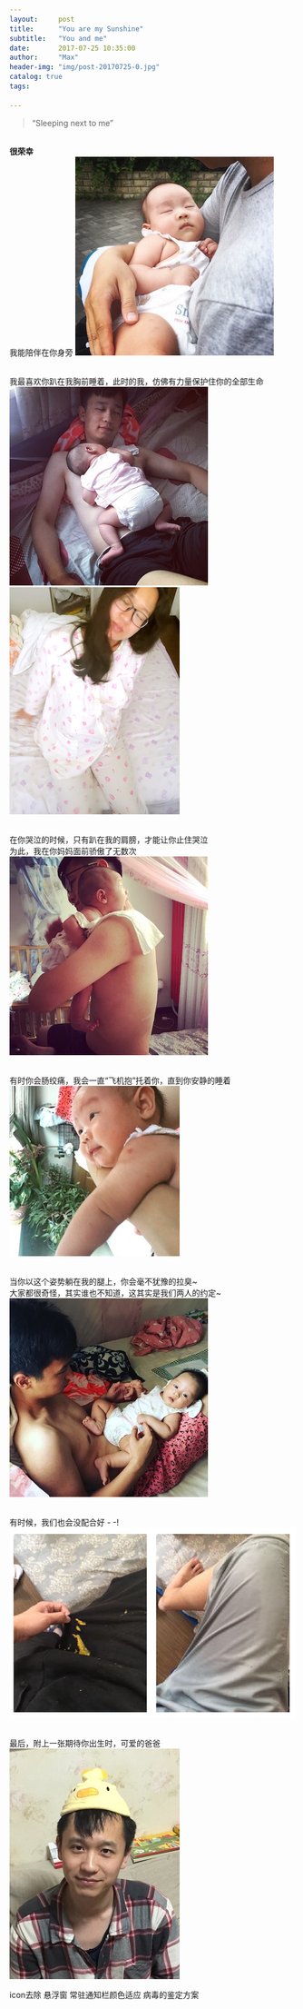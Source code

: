 ```yaml
---
layout:     post
title:      "You are my Sunshine"
subtitle:   "You and me"
date:       2017-07-25 10:35:00
author:     "Max"
header-img: "img/post-20170725-0.jpg"
catalog: true
tags:

---
```


> “Sleeping next to me”


<br><b>很荣幸</b>
<br>我能陪伴在你身旁
![img](/img/post-20170725-1.jpg)

<br>我最喜欢你趴在我胸前睡着，此时的我，仿佛有力量保护住你的全部生命
![img](/img/post-20170725-2.jpg)
![img](/img/post-bg-2015-0.jpg)

<br>在你哭泣的时候，只有趴在我的肩膀，才能让你止住哭泣
<br>为此，我在你妈妈面前骄傲了无数次
![img](/img/post-20170725-4.jpg)

<br>有时你会肠绞痛，我会一直“飞机抱”托着你，直到你安静的睡着
![img](/img/post-20170725-3.jpg)





<br>当你以这个姿势躺在我的腿上，你会毫不犹豫的拉臭~
<br>大家都很奇怪，其实谁也不知道，这其实是我们两人的约定~
![img](/img/post-20170725-5.jpg)

<br>有时候，我们也会没配合好 - -!
![img](/img/post-20170725-6.jpg)




<br>最后，附上一张期待你出生时，可爱的爸爸
![img](/img/post-20170725-8.jpg)


icon去除
悬浮窗
常驻通知栏颜色适应
病毒的鉴定方案

